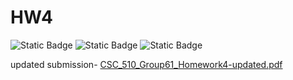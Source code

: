 # HW4

![Static Badge](https://img.shields.io/badge/language-bash-green)
![Static Badge](https://img.shields.io/badge/license-apache-red)
![Static Badge](https://img.shields.io/badge/platform-linux-magenta)

updated submission-
[CSC_510_Group61_Homework4-updated.pdf](https://github.com/user-attachments/files/17564268/CSC_510_Group61_Homework4-updated.pdf)

